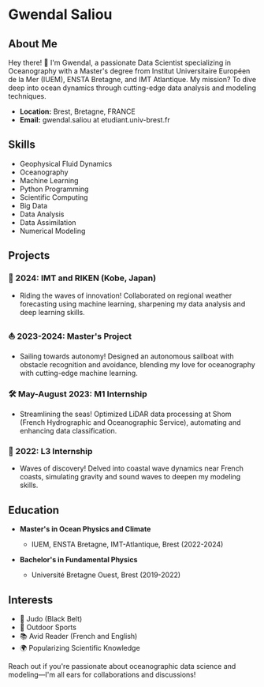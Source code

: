 # Gwendal Saliou

## About Me
Hey there! 👋 I'm Gwendal, a passionate Data Scientist specializing in Oceanography with a Master's degree from Institut Universitaire Européen de la Mer (IUEM), ENSTA Bretagne, and IMT Atlantique. My mission? To dive deep into ocean dynamics through cutting-edge data analysis and modeling techniques.

- **Location:** Brest, Bretagne, FRANCE
- **Email:** gwendal.saliou at etudiant.univ-brest.fr

## Skills
- Geophysical Fluid Dynamics
- Oceanography
- Machine Learning
- Python Programming
- Scientific Computing
- Big Data
- Data Analysis
- Data Assimilation
- Numerical Modeling

## Projects
### 🌊 2024: IMT and RIKEN (Kobe, Japan)
- Riding the waves of innovation! Collaborated on regional weather forecasting using machine learning, sharpening my data analysis and deep learning skills.

### ⛵️ 2023-2024: Master's Project
- Sailing towards autonomy! Designed an autonomous sailboat with obstacle recognition and avoidance, blending my love for oceanography with cutting-edge machine learning.

### 🛠️ May-August 2023: M1 Internship
- Streamlining the seas! Optimized LiDAR data processing at Shom (French Hydrographic and Oceanographic Service), automating and enhancing data classification.

### 🌊 2022: L3 Internship
- Waves of discovery! Delved into coastal wave dynamics near French coasts, simulating gravity and sound waves to deepen my modeling skills.

## Education
- **Master's in Ocean Physics and Climate**
  - IUEM, ENSTA Bretagne, IMT-Atlantique, Brest (2022-2024)

- **Bachelor's in Fundamental Physics**
  - Université Bretagne Ouest, Brest (2019-2022)

## Interests
- 🥋 Judo (Black Belt)
- 🌄 Outdoor Sports
- 📚 Avid Reader (French and English)
- 🌍 Popularizing Scientific Knowledge

Reach out if you're passionate about oceanographic data science and modeling—I'm all ears for collaborations and discussions!
